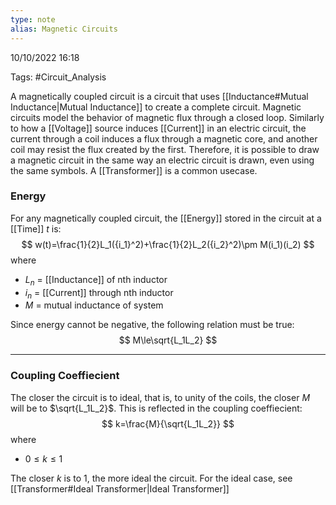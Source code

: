 ```yaml
---
type: note
alias: Magnetic Circuits
---
```

10/10/2022 16:18

Tags: #Circuit_Analysis 

A magnetically coupled circuit is a circuit that uses [[Inductance#Mutual Inductance|Mutual Inductance]] to create a complete circuit. Magnetic circuits model the behavior of magnetic flux through a closed loop. Similarly to how a [[Voltage]] source induces [[Current]] in an electric circuit, the current through a coil induces a flux through a magnetic core, and another coil may resist the flux created by the first. Therefore, it is possible to draw a magnetic circuit in the same way an electric circuit is drawn, even using the same symbols. A [[Transformer]] is a common usecase. 


### Energy 
For any magnetically coupled circuit, the [[Energy]] stored in the circuit at a [[Time]] $t$ is:
$$
w(t)=\frac{1}{2}L_1({i_1}^2)+\frac{1}{2}L_2({i_2}^2)\pm M(i_1)(i_2)
$$
where
- $L_n$ = [[Inductance]] of nth inductor
- $i_n$ = [[Current]] through nth inductor
- $M$ = mutual inductance of system


Since energy cannot be negative, the following relation must be true:
$$
M\le\sqrt{L_1L_2}
$$

---

### Coupling Coeffiecient
The closer the circuit is to ideal, that is, to unity of the coils, the closer $M$ will be to $\sqrt{L_1L_2}$. This is reflected in the coupling coeffiecient:
$$
k=\frac{M}{\sqrt{L_1L_2}}
$$
where
- $0\le k\le 1$

The closer $k$ is to 1, the more ideal the circuit. For the ideal case, see [[Transformer#Ideal Transformer|Ideal Transformer]]